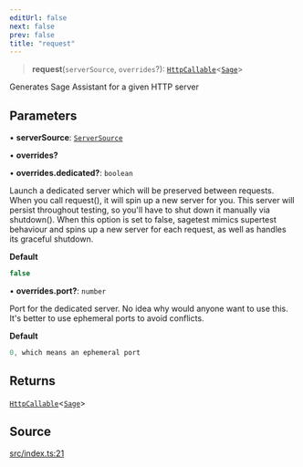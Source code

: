 ```yaml
---
editUrl: false
next: false
prev: false
title: "request"
---
```


> **request**(`serverSource`, `overrides`?): [`HttpCallable`](../type-aliases/HttpCallable.md)\<[`Sage`](../classes/Sage.md)\>

Generates Sage Assistant for a given HTTP server

## Parameters

• **serverSource**: [`ServerSource`](../type-aliases/ServerSource.md)

• **overrides?**

• **overrides\.dedicated?**: `boolean`

Launch a dedicated server which will be preserved between requests.
When you call request(), it will spin up a new server for you.
This server will persist throughout testing, so you'll have to shut down it manually via shutdown().
When this option is set to false, sagetest mimics supertest behaviour and spins up a new server for each request,
as well as handles its graceful shutdown.

**Default**
```ts
false
```

• **overrides\.port?**: `number`

Port for the dedicated server.
No idea why would anyone want to use this. It's better to use ephemeral ports to avoid conflicts.

**Default**
```ts
0, which means an ephemeral port
```

## Returns

[`HttpCallable`](../type-aliases/HttpCallable.md)\<[`Sage`](../classes/Sage.md)\>

## Source

[src/index.ts:21](https://github.com/eddienubes/sagetest/blob/a9c79c9/src/index.ts#L21)
